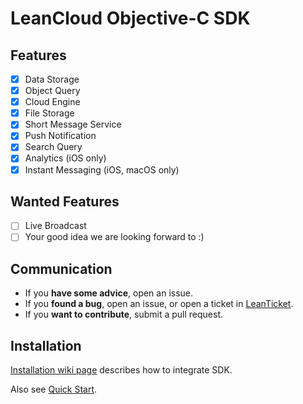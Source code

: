 # LeanCloud Objective-C SDK

## Features
  * [x] Data Storage
  * [x] Object Query
  * [x] Cloud Engine
  * [x] File Storage
  * [x] Short Message Service
  * [x] Push Notification
  * [x] Search Query
  * [x] Analytics (iOS only)
  * [x] Instant Messaging (iOS, macOS only)

## Wanted Features
  * [ ] Live Broadcast
  * [ ] Your good idea we are looking forward to :)

## Communication
  * If you **have some advice**, open an issue.
  * If you **found a bug**, open an issue, or open a ticket in [LeanTicket][LeanTicket].
  * If you **want to contribute**, submit a pull request.

## Installation

[Installation wiki page][installation-wiki-page] describes how to integrate SDK.

Also see [Quick Start][quick-start].

[LeanTicket]: https://leanticket.cn/t/leancloud
[installation-wiki-page]: https://github.com/leancloud/objc-sdk/wiki/Installation
[quick-start]: https://leancloud.cn/docs/start.html
